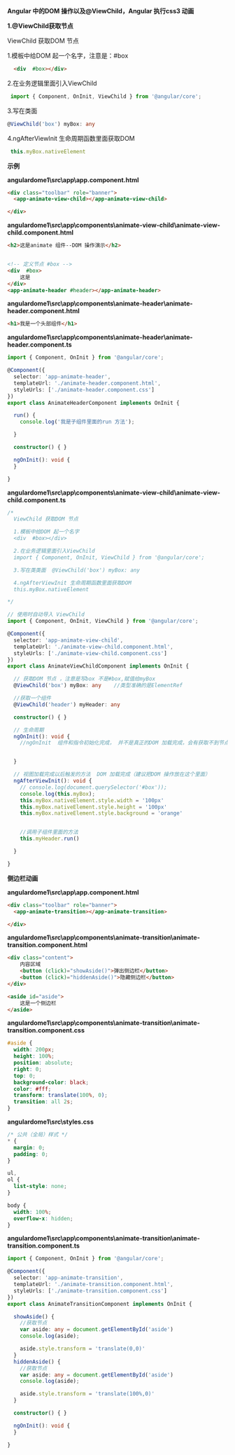 **Angular 中的DOM 操作以及@ViewChild，Angular 执行css3 动画**

**1.@ViewChild获取节点**

ViewChild 获取DOM 节点

 1.模板中给DOM 起一个名字，注意是：#box

```html
  <div  #box></div>
```

 2.在业务逻辑里面引入ViewChild

```ts
 import { Component, OnInit, ViewChild } from '@angular/core';
```

 3.写在类面 

```ts
@ViewChild('box') myBox: any
```

 4.ngAfterViewInit 生命周期函数里面获取DOM

```ts
 this.myBox.nativeElement
```

**示例**

**angulardome1\src\app\app.component.html**

```html
<div class="toolbar" role="banner">
  <app-animate-view-child></app-animate-view-child>

</div>
```

**angulardome1\src\app\components\animate-view-child\animate-view-child.component.html**

```html
<h2>这是animate 组件--DOM 操作演示</h2>


<!-- 定义节点 #box -->
<div  #box>
    这是
</div>
<app-animate-header #header></app-animate-header>

```

**angulardome1\src\app\components\animate-header\animate-header.component.html**

```html
<h1>我是一个头部组件</h1>
```

**angulardome1\src\app\components\animate-header\animate-header.component.ts**

```ts
import { Component, OnInit } from '@angular/core';

@Component({
  selector: 'app-animate-header',
  templateUrl: './animate-header.component.html',
  styleUrls: ['./animate-header.component.css']
})
export class AnimateHeaderComponent implements OnInit {

  run() {
    console.log('我是子组件里面的run 方法');

  }

  constructor() { }

  ngOnInit(): void {
  }

}

```

**angulardome1\src\app\components\animate-view-child\animate-view-child.component.ts**

```ts
/* 
  ViewChild 获取DOM 节点

  1.模板中给DOM 起一个名字
  <div  #box></div>

  2.在业务逻辑里面引入ViewChild
  import { Component, OnInit, ViewChild } from '@angular/core';

  3.写在类类面  @ViewChild('box') myBox: any

  4.ngAfterViewInit 生命周期函数里面获取DOM
  this.myBox.nativeElement

*/

// 使用时自动导入 ViewChild 
import { Component, OnInit, ViewChild } from '@angular/core';

@Component({
  selector: 'app-animate-view-child',
  templateUrl: './animate-view-child.component.html',
  styleUrls: ['./animate-view-child.component.css']
})
export class AnimateViewChildComponent implements OnInit {

  // 获取DOM 节点 ，注意是写box 不是#box,赋值给myBox
  @ViewChild('box') myBox: any    //类型准确的是ElementRef

  //获取一个组件
  @ViewChild('header') myHeader: any

  constructor() { }

  // 生命周期
  ngOnInit(): void {
    //ngOnInit  组件和指令初始化完成， 并不是真正的DOM 加载完成，会有获取不到节点的情况


  }

  // 视图加载完成以后触发的方法  DOM 加载完成（建议把DOM 操作放在这个里面）
  ngAfterViewInit(): void {
    // console.log(document.querySelector('#box'));
    console.log(this.myBox);
    this.myBox.nativeElement.style.width = '100px'
    this.myBox.nativeElement.style.height = '100px'
    this.myBox.nativeElement.style.background = 'orange'


    //调用子组件里面的方法
    this.myHeader.run()

  }

}


```

**侧边栏动画**

**angulardome1\src\app\app.component.html**

```html
<div class="toolbar" role="banner">
  <app-animate-transition></app-animate-transition>

</div>

```

**angulardome1\src\app\components\animate-transition\animate-transition.component.html**

```html
<div class="content">
    内容区域
    <button (click)="showAside()">弹出侧边栏</button>
    <button (click)="hiddenAside()">隐藏侧边栏</button>
</div>

<aside id="aside">
    这是一个侧边栏
</aside>
```

**angulardome1\src\app\components\animate-transition\animate-transition.component.css**

```css
#aside {
  width: 200px;
  height: 100%;
  position: absolute;
  right: 0;
  top: 0;
  background-color: black;
  color: #fff;
  transform: translate(100%, 0);
  transition: all 2s;
}

```

**angulardome1\src\styles.css**

```css
/* 公共（全局）样式 */
* {
  margin: 0;
  padding: 0;
}

ul,
ol {
  list-style: none;
}

body {
  width: 100%;
  overflow-x: hidden;
}
```

**angulardome1\src\app\components\animate-transition\animate-transition.component.ts**

```ts
import { Component, OnInit } from '@angular/core';

@Component({
  selector: 'app-animate-transition',
  templateUrl: './animate-transition.component.html',
  styleUrls: ['./animate-transition.component.css']
})
export class AnimateTransitionComponent implements OnInit {

  showAside() {
    //获取节点
    var aside: any = document.getElementById('aside')
    console.log(aside);

    aside.style.transform = 'translate(0,0)'
  }
  hiddenAside() {
    //获取节点
    var aside: any = document.getElementById('aside')
    console.log(aside);

    aside.style.transform = 'translate(100%,0)'
  }

  constructor() { }

  ngOnInit(): void {
  }

}

```

